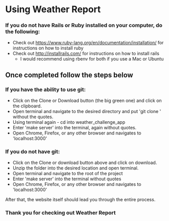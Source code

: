 # Using Weather Report

### If you do not have Rails or Ruby installed on your computer, do the following:
  * Check out https://www.ruby-lang.org/en/documentation/installation/ for instructions on how to install ruby
  * Check out http://installrails.com/ for instructions on how to install rails
    * I would recommend using rbenv for both if you use a Mac or Ubuntu

 ## Once completed follow the steps below

### If you have the ability to use git:
  * Click on the Clone or Download button (the big green one) and click on the clipboard.
  * Open terminal and navigate to the desired directory and put 'git clone <clone link here>' without the quotes.
  * Using terminal again - cd into weather_challenge_app
  * Enter 'make server' into the terminal, again without quotes.
  * Open Chrome, Firefox, or any other browser and navigates to 'localhost:3000'


###  If you do not have git:
  * Click on the Clone or download button above and click on download.
  * Unzip the folder into the desired location and open terminal.
  * Open terminal and navigate to the root of the project
  * Enter 'make server' into the terminal without quotes
  * Open Chrome, Firefox, or any other browser and navigates to 'localhost:3000'


After that, the website itself should lead you through the entire process.

### Thank you for checking out Weather Report